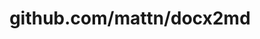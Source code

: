 ---
layout: post
title: github.com/mattn/docx2md
categories: link
tags: [انگلیسی, گیت‌هاب, برنامه‌نویسی]
---